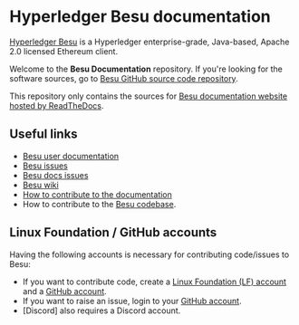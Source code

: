 # Hyperledger Besu documentation

[Hyperledger Besu](https://github.com/hyperledger/besu/) is a Hyperledger enterprise-grade,
Java-based, Apache 2.0 licensed Ethereum client.

Welcome to the **Besu Documentation** repository. If you're looking for the software sources, go to
[Besu GitHub source code repository](https://github.com/hyperledger/besu).

This repository only contains the sources for
[Besu documentation website hosted by ReadTheDocs][Besu User Documentation].

## Useful links

* [Besu user documentation][Besu User Documentation]
* [Besu issues](https://github.com/hyperledger/besu/issues)
* [Besu docs issues](https://github.com/hyperledger/besu-docs/issues)
* [Besu wiki](https://wiki.hyperledger.org/display/BESU/Hyperledger+Besu)
* [How to contribute to the documentation](CONTRIBUTING.md)
* How to contribute to the
  [Besu codebase](https://github.com/hyperledger/besu/blob/master/CONTRIBUTING.md).

## Linux Foundation / GitHub accounts

Having the following accounts is necessary for contributing code/issues to Besu:

* If you want to contribute code, create a [Linux Foundation (LF) account] and a [GitHub account].
* If you want to raise an issue, login to your [GitHub account].
* [Discord] also requires a Discord account.

<!-- Links -->
[Besu User Documentation]: https://besu.hyperledger.org
[Linux Foundation (LF) account]: https://wiki.hyperledger.org/display/CA/Setting+up+an+LFID
[GitHub account]: https://www.github.com/
[Hyperledger Discord]: https://discord.gg/hyperledger
